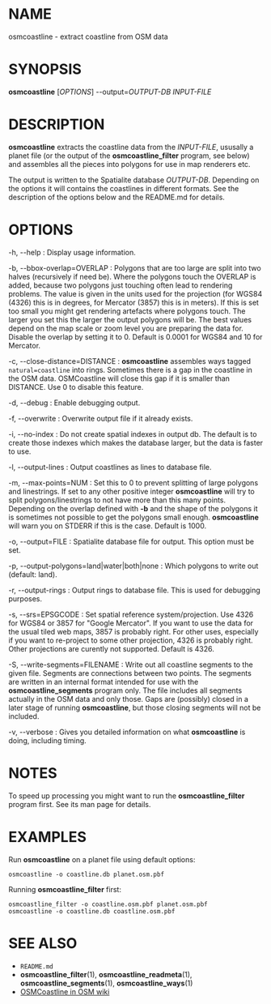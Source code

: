 
# NAME

osmcoastline - extract coastline from OSM data


# SYNOPSIS

**osmcoastline** \[*OPTIONS*\] --output=*OUTPUT-DB* *INPUT-FILE*


# DESCRIPTION

**osmcoastline** extracts the coastline data from the *INPUT-FILE*, ususally
a planet file (or the output of the **osmcoastline_filter** program, see below)
and assembles all the pieces into polygons for use in map renderers etc.

The output is written to the Spatialite database *OUTPUT-DB*. Depending on the
options it will contains the coastlines in different formats. See the
description of the options below and the README.md for details.


# OPTIONS

-h, --help
:   Display usage information.

-b, --bbox-overlap=OVERLAP
:   Polygons that are too large are split into two halves (recursively if need
    be). Where the polygons touch the OVERLAP is added, because two polygons
    just touching often lead to rendering problems. The value is given in the
    units used for the projection (for WGS84 (4326) this is in degrees, for
    Mercator (3857) this is in meters). If this is set too small you might get
    rendering artefacts where polygons touch. The larger you set this the
    larger the output polygons will be. The best values depend on the map scale
    or zoom level you are preparing the data for. Disable the overlap by
    setting it to 0. Default is 0.0001 for WGS84 and 10 for Mercator.

-c, --close-distance=DISTANCE
:   **osmcoastline** assembles ways tagged `natural=coastline` into rings.
    Sometimes there is a gap in the coastline in the OSM data. OSMCoastline
    will close this gap if it is smaller than DISTANCE. Use 0 to disable this
    feature.

-d, --debug
:   Enable debugging output.

-f, --overwrite
:   Overwrite output file if it already exists.

-i, --no-index
:   Do not create spatial indexes in output db. The default is to create those
    indexes which makes the database larger, but the data is faster to use.

-l, --output-lines
:   Output coastlines as lines to database file.

-m, --max-points=NUM
:   Set this to 0 to prevent splitting of large polygons and linestrings. If
    set to any other positive integer **osmcoastline** will try to split
    polygons/linestrings to not have more than this many points. Depending on
    the overlap defined with **-b** and the shape of the polygons it is
    sometimes not possible to get the polygons small enough. **osmcoastline**
    will warn you on STDERR if this is the case. Default is 1000.

-o, --output=FILE
:   Spatialite database file for output. This option must be set.

-p, --output-polygons=land|water|both|none
:   Which polygons to write out (default: land).

-r, --output-rings
:   Output rings to database file. This is used for debugging purposes.

-s, --srs=EPSGCODE
:   Set spatial reference system/projection. Use 4326 for WGS84 or 3857 for
    "Google Mercator". If you want to use the data for the usual tiled web
    maps, 3857 is probably right. For other uses, especially if you want to
    re-project to some other projection, 4326 is probably right. Other
    projections are curently not supported. Default is 4326.

-S, --write-segments=FILENAME
:   Write out all coastline segments to the given file. Segments are
    connections between two points. The segments are written in an internal
    format intended for use with the **osmcoastline_segments** program
    only. The file includes all segments actually in the OSM data and only
    those. Gaps are (possibly) closed in a later stage of running
    **osmcoastline**, but those closing segments will not be included.

-v, --verbose
:   Gives you detailed information on what **osmcoastline** is doing,
    including timing.


# NOTES

To speed up processing you might want to run the **osmcoastline_filter**
program first. See its man page for details.


# EXAMPLES

Run **osmcoastline** on a planet file using default options:

    osmcoastline -o coastline.db planet.osm.pbf

Running **osmcoastline_filter** first:

    osmcoastline_filter -o coastline.osm.pbf planet.osm.pbf
    osmcoastline -o coastline.db coastline.osm.pbf


# SEE ALSO

* `README.md`
* **osmcoastline_filter**(1), **osmcoastline_readmeta**(1),
  **osmcoastline_segments**(1), **osmcoastline_ways**(1)
* [OSMCoastline in OSM wiki](http://wiki.openstreetmap.org/wiki/OSMCoastline)


